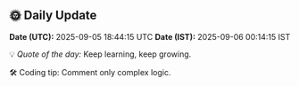 ## 🌞 Daily Update

**Date (UTC):** 2025-09-05 18:44:15 UTC
**Date (IST):** 2025-09-06 00:14:15 IST

💡 *Quote of the day:* Keep learning, keep growing.

🛠️ Coding tip: Comment only complex logic.
